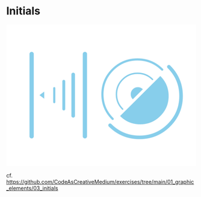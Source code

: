 # Initials

![sample output image](output.png)

cf. https://github.com/CodeAsCreativeMedium/exercises/tree/main/01_graphic_elements/03_initials